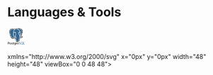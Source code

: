# Languages & Tools

<p align="left"> <a href="https://www.postgresql.org" target="_blank" rel="noreferrer"> <img src="https://raw.githubusercontent.com/devicons/devicon/master/icons/postgresql/postgresql-original-wordmark.svg" alt="postgresql" width="40" height="40"/> </a> </p> <p> xmlns="http://www.w3.org/2000/svg" x="0px" y="0px" width="48" height="48" viewBox="0 0 48 48"> <path fill="#ffc107" d="M40,41H8c-2.206,0-4-1.794-4-4V11c0-2.206,1.794-4,4-4h32c2.206,0,4,1.794,4,4v26 C44,39.206,42.206,41,40,41z"></path><path fill="#212121" d="M34,12.98H14.02c-2.2,0-4,1.79-4,4V30c0,1.86,1.27,3.42,2.98,3.86v-2.14 c-0.59-0.35-0.98-0.99-0.98-1.72V16.98c0-1.1,0.9-2,2-2H34c1.1,0,2,0.9,2,2V30c0,0.74-0.4,1.38-1,1.73v2.14c1.73-0.44,3-2.01,3-3.87 V16.98C38,14.77,36.21,12.98,34,12.98z"></path><path fill="#212121" d="M16.5,28L16.5,28c0.828,0,1.5,0.672,1.5,1.5v5c0,0.828-0.672,1.5-1.5,1.5l0,0 c-0.828,0-1.5-0.672-1.5-1.5v-5C15,28.672,15.672,28,16.5,28z"></path><path fill="#212121" d="M21.5,22L21.5,22c0.828,0,1.5,0.672,1.5,1.5v11c0,0.828-0.672,1.5-1.5,1.5l0,0 c-0.828,0-1.5-0.672-1.5-1.5v-11C20,22.672,20.672,22,21.5,22z"></path><path fill="#212121" d="M26.5,25L26.5,25c0.828,0,1.5,0.672,1.5,1.5v8c0,0.828-0.672,1.5-1.5,1.5l0,0 c-0.828,0-1.5-0.672-1.5-1.5v-8C25,25.672,25.672,25,26.5,25z"></path><path fill="#212121" d="M31.5,18L31.5,18c0.828,0,1.5,0.672,1.5,1.5v15c0,0.828-0.672,1.5-1.5,1.5l0,0 c-0.828,0-1.5-0.672-1.5-1.5v-15C30,18.672,30.672,18,31.5,18z"></path> </p> 
